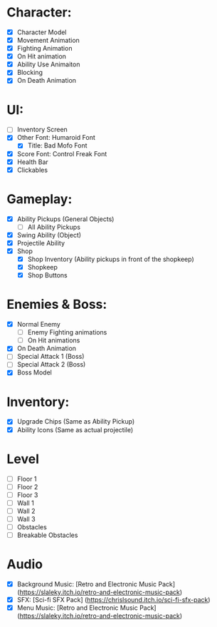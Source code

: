 # Character:
- [x] Character Model
- [x] Movement Animation
- [x] Fighting Animation
- [x] On Hit animation
- [x] Ability Use Animaiton
- [x] Blocking
- [x] On Death Animation

# UI:
- [ ] Inventory Screen
- [x] Other Font: Humaroid Font
    - [x] Title: Bad Mofo Font
- [x] Score Font: Control Freak Font
- [x] Health Bar
- [x] Clickables

# Gameplay:
- [x] Ability Pickups (General Objects)
	- [ ] All Ability Pickups
- [x] Swing Ability (Object)
- [x] Projectile Ability 
- [x] Shop
    - [x] Shop Inventory (Ability pickups in front of the shopkeep)
    - [x] Shopkeep 
    - [x] Shop Buttons

# Enemies & Boss:
- [x] Normal Enemy
	- [ ] Enemy Fighting animations
	- [ ] On Hit animations
- [x] On Death Animation
- [ ] Special Attack 1 (Boss)
- [ ] Special Attack 2 (Boss)
- [x] Boss Model

# Inventory:
- [x] Upgrade Chips (Same as Ability Pickup)
- [x] Ability Icons (Same as actual projectile)

# Level
- [ ] Floor 1
- [ ] Floor 2
- [ ] Floor 3
- [ ] Wall 1
- [ ] Wall 2
- [ ] Wall 3
- [ ] Obstacles
- [ ] Breakable Obstacles

# Audio
- [x] Background Music: [Retro and Electronic Music Pack] (https://slaleky.itch.io/retro-and-electronic-music-pack)
- [x] SFX: [Sci-fi SFX Pack] (https://chrislsound.itch.io/sci-fi-sfx-pack)
- [x] Menu Music: [Retro and Electronic Music Pack] (https://slaleky.itch.io/retro-and-electronic-music-pack)
